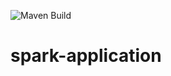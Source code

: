![Maven Build](https://github.com/dheemanth1434/spark-application/workflows/Maven%20Build/badge.svg)
# spark-application
